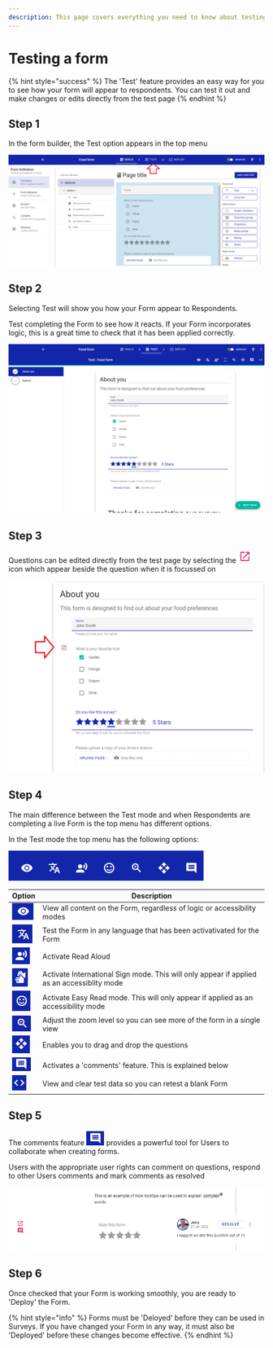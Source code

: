 ```yaml
---
description: This page covers everything you need to know about testing a form
---
```


# Testing a form

{% hint style="success" %}
The 'Test' feature provides an easy way for you to see how your form will appear to respondents.  You can test it out and make changes or edits directly from the test page
{% endhint %}

## Step 1

In the form builder, the Test option appears in the top menu

![](<../../.gitbook/assets/image (315).png>)

## Step 2

Selecting Test will show you how your Form appear to Respondents.  &#x20;

Test completing the Form to see how it reacts.  If your Form incorporates logic, this is a great time to check that it has been applied correctly.

![](<../../.gitbook/assets/image (301).png>)

## Step 3

Questions can be edited directly from the test page by selecting the ![](<../../.gitbook/assets/image (331) (1).png>)icon which appear beside the question when it is focussed on

&#x20;

![](<../../.gitbook/assets/image (329).png>)

## Step 4

The main difference between the Test mode and when Respondents are completing a live Form is the top menu has different options.

In the Test mode the top menu has the following options:

![](<../../.gitbook/assets/image (330) (1).png>)

| Option                                                   | Description                                                                                 |
| -------------------------------------------------------- | ------------------------------------------------------------------------------------------- |
| ![](<../../.gitbook/assets/image (310) (1) (1).png>)     | View all content on the Form, regardless of logic or accessibility modes                    |
| ![](<../../.gitbook/assets/image (321) (1).png>)         | Test the Form in any language that has been activativated for the Form                      |
| ![](<../../.gitbook/assets/image (296) (1) (1).png>)     | Activate Read Aloud                                                                         |
| ![](<../../.gitbook/assets/image (316).png>)             | Activate International Sign mode.  This will only appear if applied as an accessiblity mode |
| ![](<../../.gitbook/assets/image (302).png>)             | Activate Easy Read mode.  This will only appear if applied as an accessibility mode         |
| ![](<../../.gitbook/assets/image (308).png>)             | Adjust the zoom level so you can see more of the form in a single view                      |
| ![](<../../.gitbook/assets/image (306) (1).png>)         | Enables you to drag and drop the questions                                                  |
| ![](<../../.gitbook/assets/image (327) (1) (1) (1).png>) | Activates a 'comments' feature.  This is explained below                                    |
| ![](<../../.gitbook/assets/image (326) (1).png>)         | View and clear test data so you can retest a blank Form                                     |

## Step 5

The comments feature ![](<../../.gitbook/assets/image (325) (1) (1) (1).png>) provides a powerful tool for Users to collaborate when creating forms.

Users with the appropriate user rights can comment on questions, respond to other Users comments and mark comments as resolved

![](<../../.gitbook/assets/image (313) (1).png>)

## Step 6

Once checked that your Form is working smoothly, you are ready to 'Deploy' the Form.

{% hint style="info" %}
Forms must be 'Deloyed' before they can be used in Surveys.   If you have changed your Form in any way, it must also be 'Deployed' before these changes become effective.
{% endhint %}
